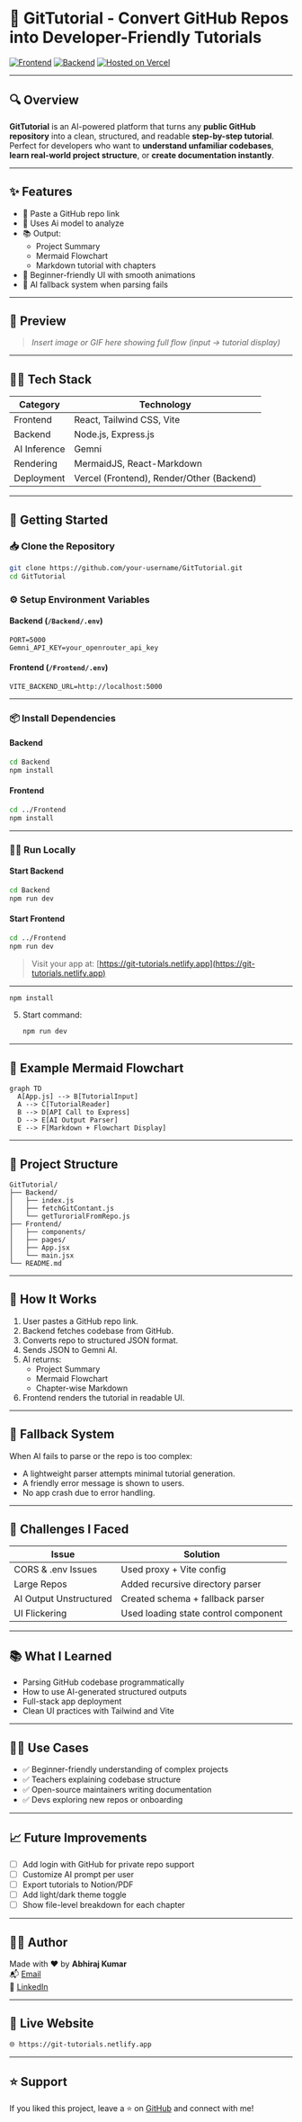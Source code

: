 
# 📘 GitTutorial - Convert GitHub Repos into Developer-Friendly Tutorials

[![Frontend](https://img.shields.io/badge/Frontend-React%20%2B%20Tailwind-blueviolet)](https://reactjs.org/)
[![Backend](https://img.shields.io/badge/Backend-Node.js%20%2B%20Express-green)](https://expressjs.com/)
[![Hosted on Vercel](https://img.shields.io/badge/Deployed-Vercel-black?logo=vercel)](https://vercel.com)

---

## 🔍 Overview

**GitTutorial** is an AI-powered platform that turns any **public GitHub repository** into a clean, structured, and readable **step-by-step tutorial**. Perfect for developers who want to **understand unfamiliar codebases**, **learn real-world project structure**, or **create documentation instantly**.

---

## ✨ Features

- 🔗 Paste a GitHub repo link
- 🧠 Uses Ai model to analyze
- 📚 Output:
  - Project Summary
  - Mermaid Flowchart
  - Markdown tutorial with chapters
- 🎨 Beginner-friendly UI with smooth animations
- 🔄 AI fallback system when parsing fails

---

## 📸 Preview

> _Insert image or GIF here showing full flow (input → tutorial display)_

---

## 🧑‍💻 Tech Stack

| Category    | Technology             |
|-------------|------------------------|
| Frontend    | React, Tailwind CSS, Vite |
| Backend     | Node.js, Express.js    |
| AI Inference| Gemni |
| Rendering   | MermaidJS, React-Markdown |
| Deployment  | Vercel (Frontend), Render/Other (Backend) |

---

## 🚀 Getting Started

### 📥 Clone the Repository

```bash
git clone https://github.com/your-username/GitTutorial.git
cd GitTutorial
```

### ⚙️ Setup Environment Variables

#### Backend (`/Backend/.env`)
```env
PORT=5000
Gemni_API_KEY=your_openrouter_api_key
```

#### Frontend (`/Frontend/.env`)
```env
VITE_BACKEND_URL=http://localhost:5000
```

---

### 📦 Install Dependencies

#### Backend
```bash
cd Backend
npm install
```

#### Frontend
```bash
cd ../Frontend
npm install
```

---

### 🏃‍♂️ Run Locally

#### Start Backend
```bash
cd Backend
npm run dev
```

#### Start Frontend
```bash
cd ../Frontend
npm run dev
```

> Visit your app at: [https://git-tutorials.netlify.app](https://git-tutorials.netlify.app)

---

   ```bash
   npm install
   ```
5. Start command:
   ```bash
   npm run dev
   ```

---

## 📘 Example Mermaid Flowchart

```mermaid
graph TD
  A[App.js] --> B[TutorialInput]
  A --> C[TutorialReader]
  B --> D[API Call to Express]
  D --> E[AI Output Parser]
  E --> F[Markdown + Flowchart Display]
```

---

## 🧩 Project Structure

```
GitTutorial/
├── Backend/
│   ├── index.js
│   ├── fetchGitContant.js
│   └── getTurorialFromRepo.js
├── Frontend/
│   ├── components/
│   ├── pages/
│   ├── App.jsx
│   └── main.jsx
└── README.md
```

---

## 🧠 How It Works

1. User pastes a GitHub repo link.
2. Backend fetches codebase from GitHub.
3. Converts repo to structured JSON format.
4. Sends JSON to Gemni AI.
5. AI returns:
   - Project Summary
   - Mermaid Flowchart
   - Chapter-wise Markdown
6. Frontend renders the tutorial in readable UI.

---

## 🧪 Fallback System

When AI fails to parse or the repo is too complex:
- A lightweight parser attempts minimal tutorial generation.
- A friendly error message is shown to users.
- No app crash due to error handling.

---

## 🤯 Challenges I Faced

| Issue | Solution |
|-------|----------|
| CORS & .env Issues | Used proxy + Vite config |
| Large Repos | Added recursive directory parser |
| AI Output Unstructured | Created schema + fallback parser |
| UI Flickering | Used loading state control component |

---

## 📚 What I Learned

- Parsing GitHub codebase programmatically
- How to use AI-generated structured outputs
- Full-stack app deployment
- Clean UI practices with Tailwind and Vite

---

## 🧑‍🏫 Use Cases

- ✅ Beginner-friendly understanding of complex projects
- ✅ Teachers explaining codebase structure
- ✅ Open-source maintainers writing documentation
- ✅ Devs exploring new repos or onboarding

---

## 📈 Future Improvements

- [ ] Add login with GitHub for private repo support
- [ ] Customize AI prompt per user
- [ ] Export tutorials to Notion/PDF
- [ ] Add light/dark theme toggle
- [ ] Show file-level breakdown for each chapter

---

## 🙋‍♂️ Author

Made with ❤️ by **Abhiraj Kumar**  
📬 [Email](mailto:royabhi2406@gmail.com.com)  
🔗 [LinkedIn](https://www.linkedin.com/in/abhiraj01)

---

## 🔗 Live Website

```txt
🌐 https://git-tutorials.netlify.app
```

---

## ⭐️ Support

If you liked this project, leave a ⭐️ on [GitHub](https://github.com/your-username/GitTutorial) and connect with me!
